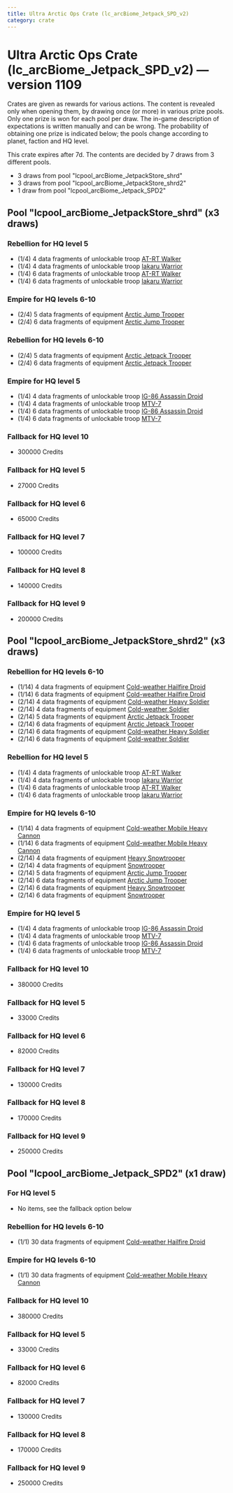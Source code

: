 ```yaml
---
title: Ultra Arctic Ops Crate (lc_arcBiome_Jetpack_SPD_v2)
category: crate
---
```


# Ultra Arctic Ops Crate (lc_arcBiome_Jetpack_SPD_v2) — version 1109

Crates are given as rewards for various actions. The content is revealed only when opening them, by drawing once (or more) in various prize pools. Only one prize is won for each pool per draw. The in-game description of expectations is written manually and can be wrong. The probability of obtaining one prize is indicated below; the pools change according to planet, faction and HQ level.

This crate expires after 7d. The contents are decided by 7 draws from 3 different pools.
  * 3 draws from pool "lcpool_arcBiome_JetpackStore_shrd"
  * 3 draws from pool "lcpool_arcBiome_JetpackStore_shrd2"
  * 1 draw from pool "lcpool_arcBiome_Jetpack_SPD2"

## Pool "lcpool_arcBiome_JetpackStore_shrd" (x3 draws)

### Rebellion for HQ level 5

  * (1/4) 4 data fragments of unlockable troop [AT-RT Walker](ATRT)
  * (1/4) 4 data fragments of unlockable troop [Iakaru Warrior](IakaruWarrior)
  * (1/4) 6 data fragments of unlockable troop [AT-RT Walker](ATRT)
  * (1/4) 6 data fragments of unlockable troop [Iakaru Warrior](IakaruWarrior)

### Empire for HQ levels 6-10

  * (2/4) 5 data fragments of equipment [Arctic Jump Trooper](eqpEmpireSnowJumpTrooper)
  * (2/4) 6 data fragments of equipment [Arctic Jump Trooper](eqpEmpireSnowJumpTrooper)

### Rebellion for HQ levels 6-10

  * (2/4) 5 data fragments of equipment [Arctic Jetpack Trooper](eqpRebelEchoBaseJetpackTrooper)
  * (2/4) 6 data fragments of equipment [Arctic Jetpack Trooper](eqpRebelEchoBaseJetpackTrooper)

### Empire for HQ level 5

  * (1/4) 4 data fragments of unlockable troop [IG-86 Assassin Droid](IG86Droid)
  * (1/4) 4 data fragments of unlockable troop [MTV-7](MTV7)
  * (1/4) 6 data fragments of unlockable troop [IG-86 Assassin Droid](IG86Droid)
  * (1/4) 6 data fragments of unlockable troop [MTV-7](MTV7)

### Fallback for HQ level 10

  * 300000 Credits

### Fallback for HQ level 5

  * 27000 Credits

### Fallback for HQ level 6

  * 65000 Credits

### Fallback for HQ level 7

  * 100000 Credits

### Fallback for HQ level 8

  * 140000 Credits

### Fallback for HQ level 9

  * 200000 Credits

## Pool "lcpool_arcBiome_JetpackStore_shrd2" (x3 draws)

### Rebellion for HQ levels 6-10

  * (1/14) 4 data fragments of equipment [Cold-weather Hailfire Droid](eqpRebelArcticHailfire)
  * (1/14) 6 data fragments of equipment [Cold-weather Hailfire Droid](eqpRebelArcticHailfire)
  * (2/14) 4 data fragments of equipment [Cold-weather Heavy Soldier](eqpRebelEchoBaseHeavySoldier)
  * (2/14) 4 data fragments of equipment [Cold-weather Soldier](eqpRebelEchoBaseSoldier)
  * (2/14) 5 data fragments of equipment [Arctic Jetpack Trooper](eqpRebelEchoBaseJetpackTrooper)
  * (2/14) 6 data fragments of equipment [Arctic Jetpack Trooper](eqpRebelEchoBaseJetpackTrooper)
  * (2/14) 6 data fragments of equipment [Cold-weather Heavy Soldier](eqpRebelEchoBaseHeavySoldier)
  * (2/14) 6 data fragments of equipment [Cold-weather Soldier](eqpRebelEchoBaseSoldier)

### Rebellion for HQ level 5

  * (1/4) 4 data fragments of unlockable troop [AT-RT Walker](ATRT)
  * (1/4) 4 data fragments of unlockable troop [Iakaru Warrior](IakaruWarrior)
  * (1/4) 6 data fragments of unlockable troop [AT-RT Walker](ATRT)
  * (1/4) 6 data fragments of unlockable troop [Iakaru Warrior](IakaruWarrior)

### Empire for HQ levels 6-10

  * (1/14) 4 data fragments of equipment [Cold-weather Mobile Heavy Cannon](eqpEmpireArcticMHC)
  * (1/14) 6 data fragments of equipment [Cold-weather Mobile Heavy Cannon](eqpEmpireArcticMHC)
  * (2/14) 4 data fragments of equipment [Heavy Snowtrooper](eqpEmpireHeavySnowtrooper)
  * (2/14) 4 data fragments of equipment [Snowtrooper](eqpEmpireSnowtrooper)
  * (2/14) 5 data fragments of equipment [Arctic Jump Trooper](eqpEmpireSnowJumpTrooper)
  * (2/14) 6 data fragments of equipment [Arctic Jump Trooper](eqpEmpireSnowJumpTrooper)
  * (2/14) 6 data fragments of equipment [Heavy Snowtrooper](eqpEmpireHeavySnowtrooper)
  * (2/14) 6 data fragments of equipment [Snowtrooper](eqpEmpireSnowtrooper)

### Empire for HQ level 5

  * (1/4) 4 data fragments of unlockable troop [IG-86 Assassin Droid](IG86Droid)
  * (1/4) 4 data fragments of unlockable troop [MTV-7](MTV7)
  * (1/4) 6 data fragments of unlockable troop [IG-86 Assassin Droid](IG86Droid)
  * (1/4) 6 data fragments of unlockable troop [MTV-7](MTV7)

### Fallback for HQ level 10

  * 380000 Credits

### Fallback for HQ level 5

  * 33000 Credits

### Fallback for HQ level 6

  * 82000 Credits

### Fallback for HQ level 7

  * 130000 Credits

### Fallback for HQ level 8

  * 170000 Credits

### Fallback for HQ level 9

  * 250000 Credits

## Pool "lcpool_arcBiome_Jetpack_SPD2" (x1 draw)

### For HQ level 5

  * No items, see the fallback option below

### Rebellion for HQ levels 6-10

  * (1/1) 30 data fragments of equipment [Cold-weather Hailfire Droid](eqpRebelArcticHailfire)

### Empire for HQ levels 6-10

  * (1/1) 30 data fragments of equipment [Cold-weather Mobile Heavy Cannon](eqpEmpireArcticMHC)

### Fallback for HQ level 10

  * 380000 Credits

### Fallback for HQ level 5

  * 33000 Credits

### Fallback for HQ level 6

  * 82000 Credits

### Fallback for HQ level 7

  * 130000 Credits

### Fallback for HQ level 8

  * 170000 Credits

### Fallback for HQ level 9

  * 250000 Credits